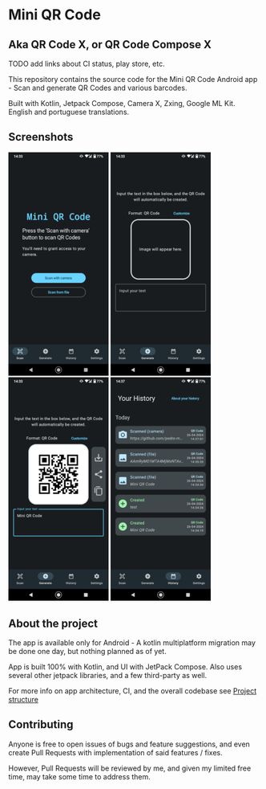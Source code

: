 # Mini QR Code

## Aka QR Code X, or QR Code Compose X

TODO add links about CI status, play store, etc.

This repository contains the source code for the Mini QR Code Android app - Scan and generate QR Codes and various barcodes.

Built with Kotlin, Jetpack Compose, Camera X, Zxing, Google ML Kit. English and portuguese translations.

## Screenshots

<img src="docs/media/phone_en_01.png" width="200" />     <img src="docs/media/phone_en_02.png" width="200" />     <img src="docs/media/phone_en_03.png" width="200" />     <img src="docs/media/phone_en_04.png" width="200" />

## About the project

The app is available only for Android - A kotlin multiplatform migration may be done one day, but nothing planned as of yet.

App is built 100% with Kotlin, and UI with JetPack Compose. Also uses several other jetpack libraries, and a few third-party as well.

For more info on app architecture, CI, and the overall codebase see [Project structure](docs/project-structure.md)

## Contributing

Anyone is free to open issues of bugs and feature suggestions, and even create Pull Requests with implementation of said features / fixes.

However, Pull Requests will be reviewed by me, and given my limited free time, may take some time to address them.
